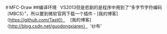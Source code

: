 ＃MFC-Draw
##编译环境
    VS2013但是悲剧的是程序中用到了“多字节字符编码（MBCS）”，所以要到微软官网下载一个插件 - [我的博客]（https://github.com/Tast0）
    [我的博客]（http://blog.csdn.net/guodongxiaren）   '纱布'

